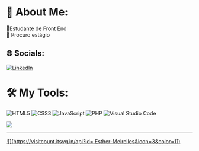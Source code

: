 # 💫 About Me:
🔭Estudante de Front End<br>👯 Procuro estágio


## 🌐 Socials:
[![LinkedIn](https://img.shields.io/badge/LinkedIn-%230077B5.svg?logo=linkedin&logoColor=white)](https://linkedin.com/in/https://www.linkedin.com/in/esther-santana-meirelles-715593266/) 

# 🛠️ My Tools:
![HTML5](https://img.shields.io/badge/html5-%23E34F26.svg?style=for-the-badge&logo=html5&logoColor=white) ![CSS3](https://img.shields.io/badge/css3-%231572B6.svg?style=for-the-badge&logo=css3&logoColor=white) ![JavaScript](https://img.shields.io/badge/JavaScript-323330?style=for-the-badge&logo=javascript&logoColor=F7DF1E) ![PHP](https://img.shields.io/badge/PHP-777BB4?style=for-the-badge&logo=php&logoColor=white) ![Visual Studio Code](https://img.shields.io/badge/Visual_Studio_Code-0078D4?style=for-the-badge&logo=visual%20studio%20code&logoColor=white) 

<picture>
  <source
    srcset="https://github-readme-stats.vercel.app/api?username=Esther-Meirelles&show_icons=true&theme=dracula"
    media="(prefers-color-scheme: dark)"
  />
  <source
    srcset="https://github-readme-stats.vercel.app/api?username=Esther-Meirelles&show_icons=true"
    media="(prefers-color-scheme: light), (prefers-color-scheme: no-preference)"
  />
  <img src="https://github-readme-stats.vercel.app/api?username=Esther-Meirelles&show_icons=true" />
</picture>

---
[![](https://visitcount.itsvg.in/api?id= Esther-Meirelles&icon=3&color=11)](https://visitcount.itsvg.in)

<!-- Proudly created with GPRM ( https://gprm.itsvg.in ) -->
